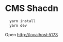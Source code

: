 # CMS Shacdn

```js
  yarn install
  yarn dev
```

Open [http://localhost:5173](http://localhost:5173) 
